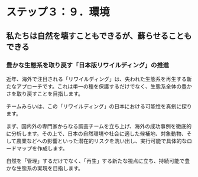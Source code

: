 # ステップ３：９．環境

## 私たちは自然を壊すこともできるが、蘇らせることもできる

### 豊かな生態系を取り戻す「日本版リワイルディング」の推進

近年、海外で注目される「リワイルディング」は、失われた生態系を再生する新たなアプローチです。これは単一の種を保護するだけでなく、生態系全体の豊かさを取り戻すことを目指します。

チームみらいは、この「リワイルディング」の日本における可能性を真剣に探ります。

まず、国内外の専門家からなる調査チームを立ち上げ、海外の成功事例を徹底的に分析します。その上で、日本の自然環境や社会に適した候補地、対象動物、そして農業などへの影響といった潜在的リスクを洗い出し、実行可能で具体的なロードマップを作成します。

自然を「管理」するだけでなく、「再生」する新たな視点に立ち、持続可能で豊かな生態系の実現を目指します。